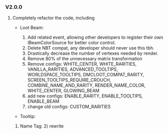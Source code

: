 ### V2.0.0
1. Completely refactor the code, including 
    * Loot Beam:
      1) Add related event, allowing other developers to register their own IBeamColorSource for better color control.
      2) Delete NBT compat, any developer should never use this tbh.
      3) Drastically decrease the number of vertexes needed by render.
      4) Remove 80% of the unnecessary matrix transformation
      5) Remove configs: WHITE_CENTER, WHITE_RARITIES, VANILLA_RARITIES, ADVANCED_TOOLTIPS, WORLDSPACE_TOOLTIPS, DMCLOOT_COMPAT_RARITY, SCREEN_TOOLTIPS_REQUIRE_CROUCH, COMBINE_NAME_AND_RARITY, RENDER_NAME_COLOR, WHITE_CENTER, GLOWING_BEAM
      6) add new configs: ENABLE_RARITY, ENABLE_TOOLTIPS, ENABLE_BEAM
      7) change old configs: CUSTOM_RARITIES

     * Tooltip:
      1) Name Tag:
         2) rewrite 
    